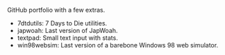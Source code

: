 GitHub portfolio with a few extras.

- 7dtdutils: 7 Days to Die utilities.
- japwoah: Last version of JapWoah.
- textpad: Small text input with stats.
- win98websim: Last version of a barebone Windows 98 web simulator.